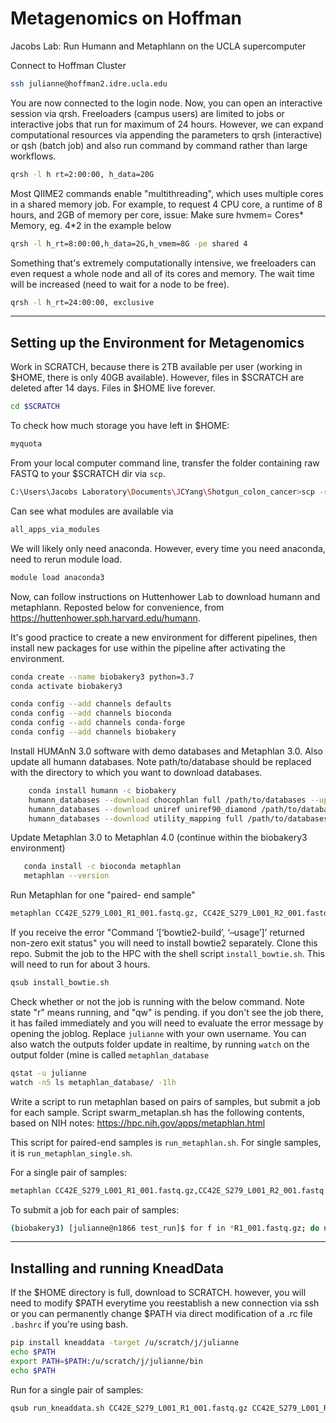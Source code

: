# Metagenomics on Hoffman
Jacobs Lab: Run Humann and Metaphlann on the UCLA supercomputer

Connect to Hoffman Cluster
```bash
ssh julianne@hoffman2.idre.ucla.edu
```
You are now connected to the login node. Now, you can open an interactive session via qrsh. Freeloaders (campus users) are limited to jobs or interactive jobs that run for maximum of 24 hours. However, we can expand computational resources via appending the parameters to qrsh (interactive) or qsh (batch job) and also run command by command rather than large workflows.

```bash
qrsh -l h rt=2:00:00, h_data=20G
```
Most QIIME2 commands enable "multithreading", which uses multiple cores in a shared memory job. 
For example, to request 4 CPU core, a runtime of 8 hours, and 2GB of memory per core, issue:
Make sure hvmem= Cores* Memory, eg. 4*2 in the example below

```bash
qrsh -l h_rt=8:00:00,h_data=2G,h_vmem=8G -pe shared 4
```
Something that's extremely computationally intensive, we freeloaders can even request a whole node and all of its cores and memory. The wait time will be increased (need to wait for a node to be free).

```bash 
qrsh -l h_rt=24:00:00, exclusive 
```
---
## Setting up the Environment for Metagenomics
Work in SCRATCH, because there is 2TB available per user (working in $HOME, there is only 40GB available). However, files in $SCRATCH are deleted after 14 days. Files in $HOME live forever. 
```bash
cd $SCRATCH
``` 
To check how much storage you have left in $HOME: 
```bash
myquota
```
From your local computer command line, transfer the folder containing raw FASTQ to your $SCRATCH dir via `scp`. 

```bash 
C:\Users\Jacobs Laboratory\Documents\JCYang\Shotgun_colon_cancer>scp -r Shotgun_colon_cancer julianne@hoffman2.idre.ucla.edu:/u/scratch/j/julianne 
```

Can see what modules are available via 
```bash
all_apps_via_modules
```
We will likely only need anaconda. However, every time you need anaconda, need to rerun module load.
```bash
module load anaconda3
```
Now, can follow instructions on Huttenhower Lab to download humann and metaphlann. Reposted below for convenience, from https://huttenhower.sph.harvard.edu/humann.

It's good practice to create a new environment for different pipelines, then install new packages for use within the pipeline after activating the environment.

```bash
conda create --name biobakery3 python=3.7
conda activate biobakery3
```
```bash
conda config --add channels defaults
conda config --add channels bioconda
conda config --add channels conda-forge
conda config --add channels biobakery
```
Install HUMAnN 3.0 software with demo databases and Metaphlan 3.0. Also update all humann databases. Note path/to/database should be replaced with the directory to which you want to download databases.

```bash
    conda install humann -c biobakery
    humann_databases --download chocophlan full /path/to/databases --update-config yes
    humann_databases --download uniref uniref90_diamond /path/to/databases --update-config yes
    humann_databases --download utility_mapping full /path/to/databases --update-config yes
```

Update Metaphlan 3.0 to Metaphlan 4.0 (continue within the biobakery3 environment)
```bash
   conda install -c bioconda metaphlan
   metaphlan --version
```

Run Metaphlan for one "paired- end sample"
```bash
metaphlan CC42E_S279_L001_R1_001.fastq.gz, CC42E_S279_L001_R2_001.fastq.gz --bowtie2out metagenome.bowtie2.bz2 --nproc 5 --input_type fastq -o profiled_metagenome.txt
```

If you receive the error "Command ‘[‘bowtie2-build’, ‘–usage’]’ returned non-zero exit status"
you will need to install bowtie2 separately. Clone this repo. Submit the job to the HPC with the shell script `install_bowtie.sh`. This will need to run for about 3 hours.

```bash
qsub install_bowtie.sh
```

Check whether or not the job is running with the below command. Note state "r" means running, and "qw" is pending. if you don't see the job there, it has failed immediately and you will need to evaluate the error message by opening the joblog. Replace `julianne` with your own username. You can also watch the outputs folder update in realtime, by running `watch` on the output folder (mine is called `metaphlan_database`

```bash
qstat -u julianne
watch -n5 ls metaphlan_database/ -1lh
```
Write a script to run metaphlan based on pairs of samples, but submit a job for each sample. Script swarm_metaplan.sh has the following contents, based on NIH notes: https://hpc.nih.gov/apps/metaphlan.html

This script for paired-end samples is `run_metaphlan.sh`. For single samples, it is `run_metaphlan_single.sh`.

For a single pair of samples:
```bash
metaphlan CC42E_S279_L001_R1_001.fastq.gz,CC42E_S279_L001_R2_001.fastq.gz --bowtie2out metagenome.bowtie2.bz2 --nproc 4 --input_type fastq -o profiled_metagenome.txt --bowtie2db metaphlan_database --index mpa_vJan21_CHOCOPhlAnSGB_202103 
```
To submit a job for each pair of samples:
```bash
(biobakery3) [julianne@n1866 test_run]$ for f in *R1_001.fastq.gz; do name=$(basename $f R1_001.fastq.gz); qsub run_metaphlan.sh ${name}R1_001.fastq.gz ${name}R2_001.fastq.gz; done


```
--------------------------------------
## Installing and running KneadData 

If the $HOME directory is full, download to SCRATCH. however, you will need to modify $PATH everytime you reestablish a new connection via ssh or you can permanently change $PATH via direct modification of a .rc file `.bashrc` if you're using bash. 
```bash
pip install kneaddata -target /u/scratch/j/julianne
echo $PATH
export PATH=$PATH:/u/scratch/j/julianne/bin 
echo $PATH
```

Run for a single pair of samples: 
```bash
qsub run_kneaddata.sh CC42E_S279_L001_R1_001.fastq.gz CC42E_S279_L001_R2_001.fastq.gz  
```
